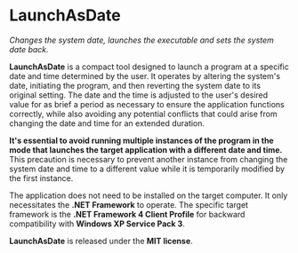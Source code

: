 # LaunchAsDate
*Changes the system date, launches the executable and sets the system date
back.*

**LaunchAsDate** is a compact tool designed to launch a program at a specific
date and time determined by the user. It operates by altering the system's date,
initiating the program, and then reverting the system date to its original
setting. The date and the time is adjusted to the user's desired value for as
brief a period as necessary to ensure the application functions correctly, while
also avoiding any potential conflicts that could arise from changing the date
and time for an extended duration.

**It's essential to avoid running multiple instances of the program in the mode
that launches the target application with a different date and time.** This
precaution is necessary to prevent another instance from changing the system
date and time to a different value while it is temporarily modified by the first
instance.

The application does not need to be installed on the target computer. It only
necessitates the **.NET Framework** to operate. The specific target framework is
the **.NET Framework 4 Client Profile** for backward compatibility with
**Windows XP Service Pack 3**.

**LaunchAsDate** is released under the **MIT license**.
